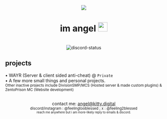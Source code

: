 <div align="center">
    <img src="https://cdn.discordapp.com/emojis/1050442584058765312.gif?v=1" /><br />
    <h1>im angel <img src="https://em-content.zobj.net/source/apple/354/smiling-face-with-halo_1f607.png" width="30" /></h1><br />
    <img src="https://lanyard.kyrie25.me/api/632239110479675413?waveColor=8B8BFA&waveSpotifyColor=B48EF7&gradient=7E37F9-B48EF7-E568C4&imgStyle=square" alt="discord-status" />
</div>

<h2>projects</h2>

•  WAYR (Server & client sided anti-cheat) @ `Private`<br />
•  A few more small things and personal projects. <br /> 
<sub> Other inactive projects include DivisionSMP/MCS (Hosted server & made custom plugins) & ZentoPrison MC (Website development) <br /> </sub>
<h2></h2>
<div align="center">
    contact me: <a href="mailto:angel@kitty.digital">angel@kitty.digital <br /></a>
    <sub>discord/instagram : @feelingtooblessed ; x : @feeling2blessed  <br /></sub>
    <sub><sub> reach me anywhere but i am more-likely reply to emails & discord.</sub></sub>
</div>
<!-- - hi ilysm - -->
